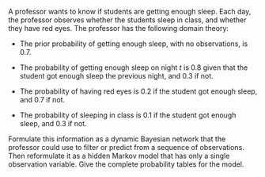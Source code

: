 

A professor wants to know if students are getting
enough sleep. Each day, the professor observes whether the students
sleep in class, and whether they have red eyes. The professor has the
following domain theory:<br>

-   The prior probability of getting enough sleep, with no observations,
    is 0.7.<br>

-   The probability of getting enough sleep on night $t$ is 0.8 given
    that the student got enough sleep the previous night, and 0.3
    if not.<br>

-   The probability of having red eyes is 0.2 if the student got enough
    sleep, and 0.7 if not.<br>

-   The probability of sleeping in class is 0.1 if the student got
    enough sleep, and 0.3 if not.<br>

Formulate this information as a dynamic Bayesian network that the
professor could use to filter or predict from a sequence of
observations. Then reformulate it as a hidden Markov model that has only
a single observation variable. Give the complete probability tables for
the model.<br>
